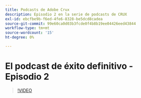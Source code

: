 ```yaml
---
title: Podcasts de Adobe Crux
description: Episodio 2 en la serie de podcasts de CRUX
exl-id: ebcfbe9b-f6ed-4fe6-8328-be5dcd8cadea
source-git-commit: 99e60ca0d03b3fcde0f4b8b19ee04426eed43844
workflow-type: tm+mt
source-wordcount: '15'
ht-degree: 0%

---
```


# El podcast de éxito definitivo - Episodio 2

>[!VIDEO](https://video.tv.adobe.com/v/3428674?quality=12learn=on)
